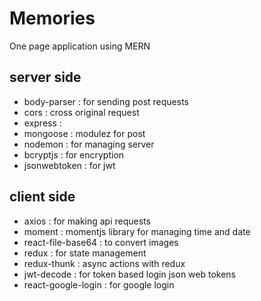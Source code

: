 # Memories
One page application using MERN

## server side
* body-parser : for sending post requests 
* cors : cross original request
* express : 
* mongoose : modulez for post
* nodemon : for managing server
* bcryptjs : for encryption
* jsonwebtoken : for jwt

## client side
* axios : for making api requests
* moment : momentjs library for managing time and date
* react-file-base64 : to convert images
* redux :  for state management
* redux-thunk : async actions with redux
* jwt-decode : for token based login json web tokens
* react-google-login : for google login 

